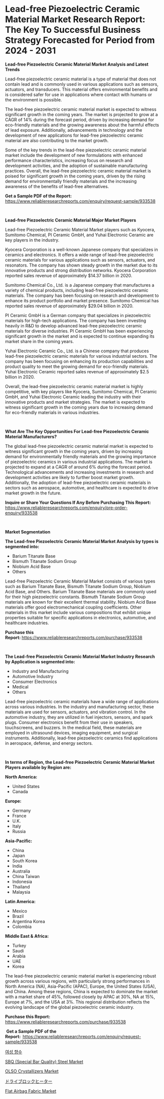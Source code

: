 <p><h1>Lead-free Piezoelectric Ceramic Material Market Research Report: The Key To Successful Business Strategy Forecasted for Period from 2024 - 2031</h1></p><p><strong>Lead-free Piezoelectric Ceramic Material Market Analysis and Latest Trends</strong></p>
<p><p>Lead-free piezoelectric ceramic material is a type of material that does not contain lead and is commonly used in various applications such as sensors, actuators, and transducers. This material offers environmental benefits and is considered safer for use in applications where contact with humans or the environment is possible.</p><p>The lead-free piezoelectric ceramic material market is expected to witness significant growth in the coming years. The market is projected to grow at a CAGR of 14% during the forecast period, driven by increasing demand for eco-friendly materials and the growing awareness about the harmful effects of lead exposure. Additionally, advancements in technology and the development of new applications for lead-free piezoelectric ceramic material are also contributing to the market growth.</p><p>Some of the key trends in the lead-free piezoelectric ceramic material market include the development of new formulations with enhanced performance characteristics, increasing focus on research and development activities, and the adoption of sustainable manufacturing practices. Overall, the lead-free piezoelectric ceramic material market is poised for significant growth in the coming years, driven by the rising demand for environmentally friendly materials and the increasing awareness of the benefits of lead-free alternatives.</p></p>
<p><strong>Get a Sample PDF of the Report:&nbsp;</strong> <a href="https://www.reliableresearchreports.com/enquiry/request-sample/933538">https://www.reliableresearchreports.com/enquiry/request-sample/933538</a></p>
<p>&nbsp;</p>
<p><strong>Lead-free Piezoelectric Ceramic Material Major Market Players</strong></p>
<p><p>Lead-free Piezoelectric Ceramic Material Market players such as Kyocera, Sumitomo Chemical, PI Ceramic GmbH, and Yuhai Electronic Ceramic are key players in the industry. </p><p>Kyocera Corporation is a well-known Japanese company that specializes in ceramics and electronics. It offers a wide range of lead-free piezoelectric ceramic materials for various applications such as sensors, actuators, and resonators. The company has shown steady growth in the market due to its innovative products and strong distribution networks. Kyocera Corporation reported sales revenue of approximately $14.37 billion in 2020.</p><p>Sumitomo Chemical Co., Ltd. is a Japanese company that manufactures a variety of chemical products, including lead-free piezoelectric ceramic materials. The company has been focusing on research and development to enhance its product portfolio and market presence. Sumitomo Chemical has reported sales revenue of approximately $29.04 billion in 2020.</p><p>PI Ceramic GmbH is a German company that specializes in piezoelectric materials for high-tech applications. The company has been investing heavily in R&D to develop advanced lead-free piezoelectric ceramic materials for diverse industries. PI Ceramic GmbH has been experiencing significant growth in the market and is expected to continue expanding its market share in the coming years.</p><p>Yuhai Electronic Ceramic Co., Ltd. is a Chinese company that produces lead-free piezoelectric ceramic materials for various industrial sectors. The company has been focusing on enhancing its production capabilities and product quality to meet the growing demand for eco-friendly materials. Yuhai Electronic Ceramic reported sales revenue of approximately $2.5 billion in 2020.</p><p>Overall, the lead-free piezoelectric ceramic material market is highly competitive, with key players like Kyocera, Sumitomo Chemical, PI Ceramic GmbH, and Yuhai Electronic Ceramic leading the industry with their innovative products and market strategies. The market is expected to witness significant growth in the coming years due to increasing demand for eco-friendly materials in various industries.</p></p>
<p>&nbsp;</p>
<p><strong>What Are The Key Opportunities For Lead-free Piezoelectric Ceramic Material Manufacturers?</strong></p>
<p><p>The global lead-free piezoelectric ceramic material market is expected to witness significant growth in the coming years, driven by increasing demand for environmentally friendly materials and the growing importance of piezoelectric ceramics in various industrial applications. The market is projected to expand at a CAGR of around 6% during the forecast period. Technological advancements and increasing investments in research and development activities are likely to further boost market growth. Additionally, the adoption of lead-free piezoelectric ceramic materials in sectors such as aerospace, automotive, and healthcare is expected to drive market growth in the future.</p></p>
<p><strong>Inquire or Share Your Questions If Any Before Purchasing This Report:</strong> <a href="https://www.reliableresearchreports.com/enquiry/pre-order-enquiry/933538">https://www.reliableresearchreports.com/enquiry/pre-order-enquiry/933538</a></p>
<p>&nbsp;</p>
<p><strong>Market Segmentation</strong></p>
<p><strong>The Lead-free Piezoelectric Ceramic Material Market Analysis by types is segmented into:</strong></p>
<p><ul><li>Barium Titanate Base</li><li>Bismuth Titanate Sodium Group</li><li>Niobium Acid Base</li><li>Others</li></ul></p>
<p><p>Lead-free Piezoelectric Ceramic Material Market consists of various types such as Barium Titanate Base, Bismuth Titanate Sodium Group, Niobium Acid Base, and Others. Barium Titanate Base materials are commonly used for their high piezoelectric constants. Bismuth Titanate Sodium Group materials are known for their excellent thermal stability. Niobium Acid Base materials offer good electromechanical coupling coefficients. Other materials in this market include various compositions that exhibit unique properties suitable for specific applications in electronics, automotive, and healthcare industries.</p></p>
<p><strong>Purchase this Report:&nbsp;</strong><a href="https://www.reliableresearchreports.com/purchase/933538">https://www.reliableresearchreports.com/purchase/933538</a></p>
<p>&nbsp;</p>
<p><strong>The Lead-free Piezoelectric Ceramic Material Market Industry Research by Application is segmented into:</strong></p>
<p><ul><li>Industry and Manufacturing</li><li>Automotive Industry</li><li>Consumer Electronics</li><li>Medical</li><li>Others</li></ul></p>
<p><p>Lead-free piezoelectric ceramic materials have a wide range of applications across various industries. In the industry and manufacturing sector, these materials are used for sensors, actuators, and vibration control. In the automotive industry, they are utilized in fuel injectors, sensors, and spark plugs. Consumer electronics benefit from their use in speakers, touchscreens, and buzzers. In the medical field, these materials are employed in ultrasound devices, imaging equipment, and surgical instruments. Additionally, lead-free piezoelectric ceramics find applications in aerospace, defense, and energy sectors.</p></p>
<p>&nbsp;</p>
<p><strong>In terms of Region, the Lead-free Piezoelectric Ceramic Material Market Players available by Region are:</strong></p>
<p>
    <p> <strong> North America: </strong>
        <ul>
            <li>United States</li>
            <li>Canada</li>
        </ul>
        </p> 
    <p> <strong> Europe: </strong>
        <ul>
            <li>Germany</li>
            <li>France</li>
            <li>U.K.</li>
            <li>Italy</li>
            <li>Russia</li>
        </ul>
        </p> 
    <p> <strong> Asia-Pacific: </strong>
        <ul>
            <li>China</li>
            <li>Japan</li>
            <li>South Korea</li>
            <li>India</li>
            <li>Australia</li>
            <li>China Taiwan</li>
            <li>Indonesia</li>
            <li>Thailand</li>
            <li>Malaysia</li>
        </ul>
        </p> 
    <p> <strong> Latin America: </strong>
        <ul>
            <li>Mexico</li>
            <li>Brazil</li>
            <li>Argentina Korea</li>
            <li>Colombia</li>
        </ul>
        </p> 
    <p> <strong> Middle East & Africa: </strong>
        <ul>
            <li>Turkey</li>
            <li>Saudi</li>
            <li>Arabia</li>
            <li>UAE</li>
            <li>Korea</li>
        </ul>
    </p>
    </p>
<p><p>The lead-free piezoelectric ceramic material market is experiencing robust growth across various regions, with particularly strong performances in North America (NA), Asia-Pacific (APAC), Europe, the United States (USA), and China. Among these regions, China is expected to dominate the market with a market share of 45%, followed closely by APAC at 30%, NA at 15%, Europe at 7%, and the USA at 3%. This regional distribution reflects the evolving landscape of the global piezoelectric ceramic industry.</p></p>
<p><strong>Purchase this Report: </strong><a href="https://www.reliableresearchreports.com/purchase/933538">https://www.reliableresearchreports.com/purchase/933538</a></p>
<p>&nbsp;<strong>Get a Sample PDF of the Report:&nbsp;&nbsp;</strong><a href="https://www.reliableresearchreports.com/enquiry/request-sample/933538">https://www.reliableresearchreports.com/enquiry/request-sample/933538</a></p>
<p><strong></strong></p>
<p><p><a href="https://github.com/vsn7qpua81q/Market-Research-Report-List-1/blob/main/4479811194157.md">여성 향수</a></p><p><a href="https://github.com/Whitneyboyettebo9kiw7yr13/Market-Research-Report-List-1/blob/main/sbq-special-bar-quality-steel-market.md">SBQ (Special Bar Quality) Steel Market</a></p><p><a href="https://issuu.com/reportprime-2/docs/olso-crystallizers-market-size-2030.pptx">OLSO Crystallizers Market</a></p><p><a href="https://github.com/xnljig2898992/Market-Research-Report-List-1/blob/main/6916414194432.md">ドライブロックヒーター</a></p><p><a href="https://github.com/sonuprakash1/Market-Research-Report-List-1/blob/main/flat-airbag-fabric-market.md">Flat Airbag Fabric Market</a></p></p>